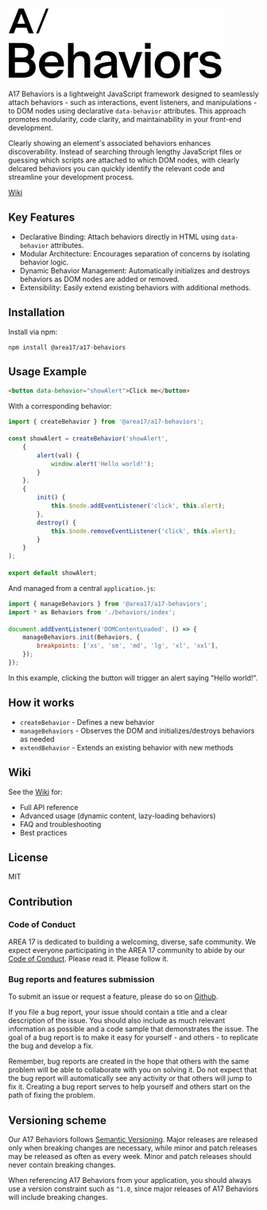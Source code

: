 ![Alt text](logo.png?raw=true "A17 Behaviors")

A17 Behaviors is a lightweight JavaScript framework designed to seamlessly attach behaviors - such as interactions, event listeners, and manipulations - to DOM nodes using declarative `data-behavior` attributes. This approach promotes modularity, code clarity, and maintainability in your front-end development.

Clearly showing an element's associated behaviors enhances discoverability. Instead of searching through lengthy JavaScript files or guessing which scripts are attached to which DOM nodes, with clearly delcared behaviors you can quickly identify the relevant code and streamline your development process.

[Wiki](https://github.com/area17/a17-behaviors/wiki)

## Key Features

- Declarative Binding: Attach behaviors directly in HTML using `data-behavior` attributes.
- Modular Architecture: Encourages separation of concerns by isolating behavior logic.
- Dynamic Behavior Management: Automatically initializes and destroys behaviors as DOM nodes are added or removed.
- Extensibility: Easily extend existing behaviors with additional methods.

## Installation

Install via npm:

```shell
npm install @area17/a17-behaviors
```

## Usage Example

```HTML
<button data-behavior="showAlert">Click me</button>
```

With a corresponding behavior:

```JavaScript
import { createBehavior } from '@area17/a17-behaviors';

const showAlert = createBehavior('showAlert',
    {
        alert(val) {
            window.alert('Hello world!');
        }
    },
    {
        init() {
            this.$node.addEventListener('click', this.alert);
        },
        destroy() {
            this.$node.removeEventListener('click', this.alert);
        }
    }
);

export default showAlert;
```

And managed from a central `application.js`:

```JavaScript
import { manageBehaviors } from '@area17/a17-behaviors';
import * as Behaviors from './behaviors/index';

document.addEventListener('DOMContentLoaded', () => {
    manageBehaviors.init(Behaviors, {
        breakpoints: ['xs', 'sm', 'md', 'lg', 'xl', 'xxl'],
    });
});
```

In this example, clicking the button will trigger an alert saying "Hello world!".

## How it works

- `createBehavior` - Defines a new behavior
- `manageBehaviors` - Observes the DOM and initializes/destroys behaviors as needed
- `extendBehavior` - Extends an existing behavior with new methods

## Wiki

See the [Wiki](https://github.com/area17/a17-behaviors/wiki) for:

- Full API reference
- Advanced usage (dynamic content, lazy-loading behaviors)
- FAQ and troubleshooting
- Best practices

## License

MIT

## Contribution

### Code of Conduct

AREA 17 is dedicated to building a welcoming, diverse, safe community. We expect everyone participating in the AREA 17 community to abide by our [Code of Conduct](CODE_OF_CONDUCT.md). Please read it. Please follow it.

### Bug reports and features submission

To submit an issue or request a feature, please do so on [Github](https://github.com/area17/a17-behaviors/issues).

If you file a bug report, your issue should contain a title and a clear description of the issue. You should also include as much relevant information as possible and a code sample that demonstrates the issue. The goal of a bug report is to make it easy for yourself - and others - to replicate the bug and develop a fix.

Remember, bug reports are created in the hope that others with the same problem will be able to collaborate with you on solving it. Do not expect that the bug report will automatically see any activity or that others will jump to fix it. Creating a bug report serves to help yourself and others start on the path of fixing the problem.

## Versioning scheme

Our A17 Behaviors follows [Semantic Versioning](https://semver.org/). Major releases are released only when breaking changes are necessary, while minor and patch releases may be released as often as every week. Minor and patch releases should never contain breaking changes.

When referencing A17 Behaviors from your application, you should always use a version constraint such as `^1.0`, since major releases of A17 Behaviors will include breaking changes.

